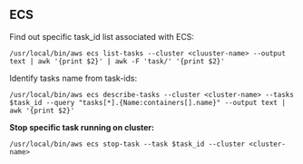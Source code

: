 ## ECS</br>

Find out specific task_id list associated with ECS:
```
/usr/local/bin/aws ecs list-tasks --cluster <cluuster-name> --output text | awk '{print $2}' | awk -F 'task/' '{print $2}'
```
Identify tasks name from task-ids:
```
/usr/local/bin/aws ecs describe-tasks --cluster <cluster-name> --tasks $task_id --query "tasks[*].{Name:containers[].name}" --output text | awk '{print $2}'
```
**Stop specific task running on cluster:**
```
/usr/local/bin/aws ecs stop-task --task $task_id --cluster <cluster-name>
```

